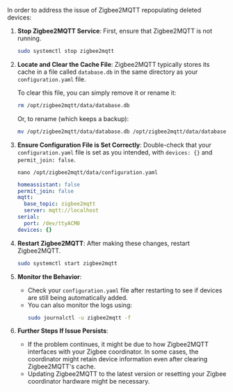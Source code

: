 In order to address the issue of Zigbee2MQTT repopulating deleted devices:

1. **Stop Zigbee2MQTT Service**:
   First, ensure that Zigbee2MQTT is not running.
   ```bash
   sudo systemctl stop zigbee2mqtt
   ```

2. **Locate and Clear the Cache File**:
   Zigbee2MQTT typically stores its cache in a file called `database.db` in the same directory as your `configuration.yaml` file.
   
   To clear this file, you can simply remove it or rename it:
   ```bash
   rm /opt/zigbee2mqtt/data/database.db
   ```
   Or, to rename (which keeps a backup):
   ```bash
   mv /opt/zigbee2mqtt/data/database.db /opt/zigbee2mqtt/data/database.db.backup
   ```

3. **Ensure Configuration File is Set Correctly**:
   Double-check that your `configuration.yaml` file is set as you intended, with `devices: {}` and `permit_join: false`.

   ```
   nano /opt/zigbee2mqtt/data/configuration.yaml 
   ```
   
   ```yaml
   homeassistant: false
   permit_join: false
   mqtt:
     base_topic: zigbee2mqtt
     server: mqtt://localhost
   serial:
     port: /dev/ttyACM0
   devices: {}
   ```

5. **Restart Zigbee2MQTT**:
   After making these changes, restart Zigbee2MQTT.
   ```bash
   sudo systemctl start zigbee2mqtt
   ```

6. **Monitor the Behavior**:
   - Check your `configuration.yaml` file after restarting to see if devices are still being automatically added. 
   - You can also monitor the logs using:
     ```bash
     sudo journalctl -u zigbee2mqtt -f
     ```

7. **Further Steps If Issue Persists**:
   - If the problem continues, it might be due to how Zigbee2MQTT interfaces with your Zigbee coordinator. In some cases, the coordinator might retain device information even after clearing Zigbee2MQTT's cache.
   - Updating Zigbee2MQTT to the latest version or resetting your Zigbee coordinator hardware might be necessary.
